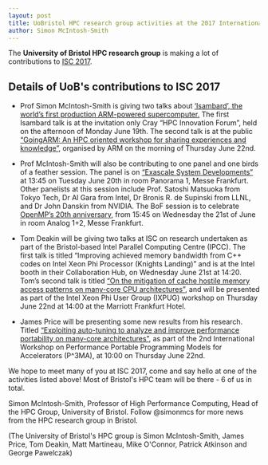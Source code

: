 ```yaml
---
layout: post
title: UoBristol HPC research group activities at the 2017 International Supercomputing Conference in Frankfurt
author: Simon McIntosh-Smith
---
```


The **University of Bristol HPC research group** is making a lot of contributions to 
[ISC 2017](http://www.isc-hpc.com/overview.html).


## Details of UoB's contributions to ISC 2017

* Prof Simon McIntosh-Smith is giving two talks about [‘Isambard’, the world’s first production ARM-powered supercomputer.](http://gw4.ac.uk/isambard/)
The first Isambard talk is at the invitation only Cray “HPC Innovation Forum”, held on the afternoon of Monday June 19th.
The second talk is at the public [“GoingARM: An HPC oriented workshop for sharing experiences and knowledge”](http://www.goingarm.com), organised by ARM on the morning of Thursday June 22nd.

* Prof McIntosh-Smith will also be contributing to one panel and one birds of a feather session.
The panel is on [“Exascale System Developments”](http://www.isc-hpc.com/isc17_ap/sessiondetails.htm?t=session&o=473&a=select&ra=index) at 13:45 on Tuesday June 20th in room Panorama 1, Messe Frankfurt.
Other panelists at this session include Prof. Satoshi Matsuoka from Tokyo Tech, Dr Al Gara from Intel, Dr Bronis R. de Supinski from LLNL, and Dr John Danskin from NVIDIA.
The BoF session is to celebrate [OpenMP’s 20th anniversary](http://www.isc-hpc.com/isc17_ap/sessiondetails.htm?t=session&o=575&a=select&ra=index), from 15:45 on Wednesday the 21st of June in room Analog 1+2, Messe Frankfurt.


* Tom Deakin will be giving two talks at ISC on research undertaken as part of the Bristol-based Intel Parallel Computing Centre (IPCC).
The first talk is titled “Improving achieved memory bandwidth from C++ codes on Intel Xeon Phi Processor (Knights Landing)” and is at the Intel booth in their Collaboration Hub, on Wednesday June 21st at 14:20.
Tom’s second talk is titled [“On the mitigation of cache hostile memory access patterns on many-core CPU architectures”](https://www.ixpug.org/events/workshop-isc17), and will be presented as part of the Intel Xeon Phi User Group
(IXPUG) workshop on Thursday June 22nd at 14:00 at the Marriott Frankfurt Hotel.


* James Price will be presenting some new results from his research. Titled [“Exploiting auto-tuning to analyze and improve performance portability on many-core architectures”](http://www.csm.ornl.gov/workshops/p3ma2017/agenda.html),
as part of the 2nd International Workshop on Performance Portable Programming Models for Accelerators (P^3MA), at 10:00 on Thursday June 22nd.


We hope to meet many of you at ISC 2017, come and say hello at one of the activities listed above! Most of Bristol's HPC team will be there - 6 of us in total.

Simon McIntosh-Smith, Professor of High Performance Computing, Head of the HPC Group, University of Bristol. Follow @simonmcs for more news from the HPC research group in Bristol.

(The University of Bristol's HPC group is Simon McIntosh-Smith, James Price, Tom Deakin, Matt Martineau, Mike O'Connor, Patrick Atkinson and George Pawelczak)

